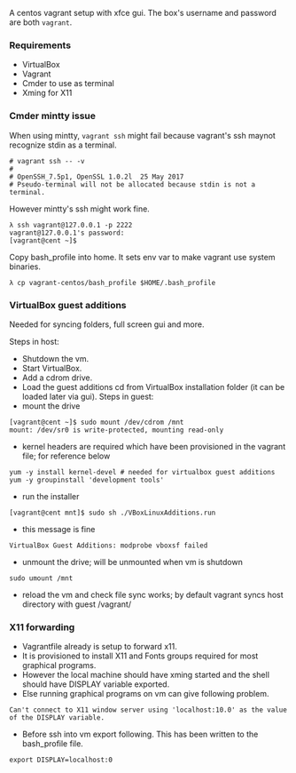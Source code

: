 A centos vagrant setup with xfce gui. The box's username and password are both `vagrant`.

### Requirements
* VirtualBox
* Vagrant
* Cmder to use as terminal
* Xming for X11

### Cmder mintty issue
When using mintty, `vagrant ssh` might fail because vagrant's ssh maynot recognize stdin as a terminal.
```
# vagrant ssh -- -v
# 
# OpenSSH_7.5p1, OpenSSL 1.0.2l  25 May 2017
# Pseudo-terminal will not be allocated because stdin is not a terminal.
```
However mintty's ssh might work fine.
```
λ ssh vagrant@127.0.0.1 -p 2222
vagrant@127.0.0.1's password:
[vagrant@cent ~]$
```
Copy bash\_profile into home. It sets env var to make vagrant use system binaries.
```
λ cp vagrant-centos/bash_profile $HOME/.bash_profile
```

### VirtualBox guest additions
Needed for syncing folders, full screen gui and more.

Steps in host:
* Shutdown the vm.
* Start VirtualBox.
* Add a cdrom drive.
* Load the guest additions cd from VirtualBox installation folder (it can be loaded later via gui).
Steps in guest:
* mount the drive
```
[vagrant@cent ~]$ sudo mount /dev/cdrom /mnt
mount: /dev/sr0 is write-protected, mounting read-only
```
* kernel headers are required which have been provisioned in the vagrant file; for reference below
```
yum -y install kernel-devel # needed for virtualbox guest additions
yum -y groupinstall 'development tools'
```
* run the installer
```
[vagrant@cent mnt]$ sudo sh ./VBoxLinuxAdditions.run
```
* this message is fine
```
VirtualBox Guest Additions: modprobe vboxsf failed
```
* unmount the drive; will be unmounted when vm is shutdown
```
sudo umount /mnt
```
* reload the vm and check file sync works; by default vagrant syncs host directory with guest /vagrant/

### X11 forwarding
* Vagrantfile already is setup to forward x11.
* It is provisioned to install X11 and Fonts groups required for most graphical programs.
* However the local machine should have xming started and the shell should have DISPLAY variable exported.
* Else running graphical programs on vm can give following problem.
```
Can't connect to X11 window server using 'localhost:10.0' as the value of the DISPLAY variable.
```
* Before ssh into vm export following. This has been written to the bash\_profile file.
```
export DISPLAY=localhost:0
```
